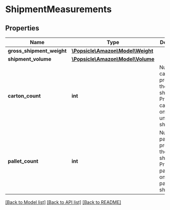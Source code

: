 # ShipmentMeasurements

## Properties
Name | Type | Description | Notes
------------ | ------------- | ------------- | -------------
**gross_shipment_weight** | [**\Popsicle\Amazon\Model\Weight**](Weight.md) |  | [optional] 
**shipment_volume** | [**\Popsicle\Amazon\Model\Volume**](Volume.md) |  | [optional] 
**carton_count** | **int** | Number of cartons present in the shipment. Provide the cartonCount only for unpalletized shipments. | [optional] 
**pallet_count** | **int** | Number of pallets present in the shipment. Provide the palletCount only for palletized shipments. | [optional] 

[[Back to Model list]](../../README.md#documentation-for-models) [[Back to API list]](../../README.md#documentation-for-api-endpoints) [[Back to README]](../../README.md)

